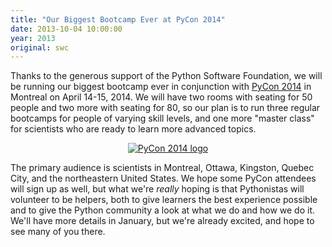 ```yaml
---
title: "Our Biggest Bootcamp Ever at PyCon 2014"
date: 2013-10-04 10:00:00
year: 2013
original: swc
---
```

<p>
  Thanks to the generous support of the Python Software Foundation,
  we will be running our biggest bootcamp ever in conjunction with
  <a href="https://us.pycon.org/2014/">PyCon 2014</a>
  in Montreal on April 14-15, 2014.
  We will have two rooms with seating for 50 people and two more with seating for 80,
  so our plan is to run three regular bootcamps for people of varying skill levels,
  and one more "master class" for scientists who are ready to learn more advanced topics.
</p>
<div align="center">
  <a href="https://us.pycon.org/2014/"><img src="{{'/files/2013/10/pycon2014-blog-image.png' | relative_url}}" alt="PyCon 2014 logo" /></a>
</div>
<p>
  The primary audience is scientists in Montreal, Ottawa, Kingston, Quebec City,
  and the northeastern United States.
  We hope some PyCon attendees will sign up as well,
  but what we're <em>really</em> hoping is that
  Pythonistas will volunteer to be helpers,
  both to give learners the best experience possible
  and to give the Python community a look at what we do and how we do it.
  We'll have more details in January,
  but we're already excited,
  and hope to see many of you there.
</p>
